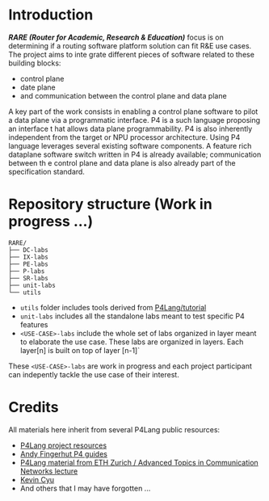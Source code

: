 # Introduction

_**RARE (Router for Academic, Research & Education)**_ focus is on determining if a routing software platform  solution can fit R&E use cases. The project aims to inte
grate different pieces of software related to these building blocks:

* control plane
* date plane
* and communication between the control plane and data plane

A key part of the work consists in enabling a control plane software to pilot a data plane via a programmatic interface. P4 is a such language proposing an interface t
hat allows data plane programmability. P4 is also inherently independent from the target or NPU processor architecture.
Using P4 language leverages several existing software components. A feature rich dataplane software switch written in P4 is already available; communication between th
e control plane and data plane is also already part of the specification standard.

# Repository structure (Work in progress ...)
```
RARE/
├── DC-labs
├── IX-labs
├── PE-labs
├── P-labs
├── SR-labs
├── unit-labs
└── utils
```

* `utils` folder includes tools derived from [P4Lang/tutorial](https://github.com/p4lang/tutorials)
* `unit-labs` includes all the standalone labs meant to test specific P4 features
* `<USE-CASE>-labs` include the whole set of labs organized in layer meant to elaborate the use case. These labs are organized in layers. Each layer[n] is built on top of layer [n-1]`

These `<USE-CASE>-labs` are work in progress and each project participant can indepently tackle the use case of their interest.  

# Credits
All materials here inherit from several P4Lang public resources:
*	[P4Lang project resources](https://p4.org/) 
*	[Andy Fingerhut P4 guides](https://github.com/jafingerhut/p4-guide)
*	[P4Lang material from ETH Zurich / Advanced Topics in Communication Networks lecture](https://github.com/kevinbird61/p4-researching.git)
*	[Kevin Cyu](https://github.com/kevinbird61/p4-researching.git)
*	And others that I may have forgotten ...

